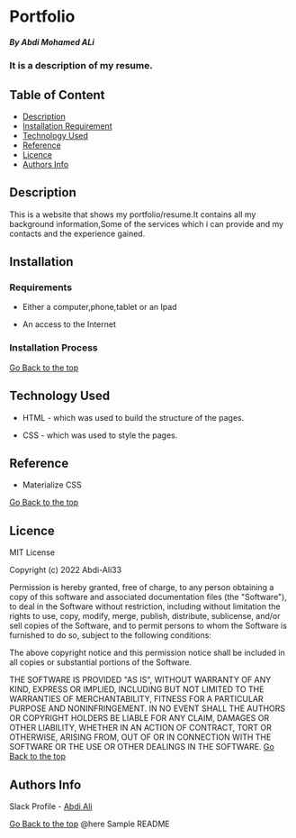 # Portfolio
 
 ##### By Abdi Mohamed ALi 
 ### It is a description of my resume.
 
 ## Table of Content
 
 + [Description](#description)
 + [Installation Requirement](#Installation)
 + [Technology Used](#technology-used)
 + [Reference](#reference)
 + [Licence](#licence)
 + [Authors Info](#author-Info)
 
 ## Description
 <p>This is  a website that shows my portfolio/resume.It contains all my background information,Some of the services which i can provide and my contacts and the experience gained.</p>
 
 ## Installation
 
 ### Requirements
 
 * Either a computer,phone,tablet or an Ipad
 
 * An access to the Internet
 
 ### Installation Process
 
 [Go Back to the top](#portfolio)
 ## Technology Used
 * HTML - which was used to build the structure of the pages.
 
 * CSS - which was used to style the pages.
 
 ## Reference
 * Materialize CSS
 
 [Go Back to the top](#portfolio)
 
 ## Licence
 MIT License

Copyright (c) 2022 Abdi-Ali33

Permission is hereby granted, free of charge, to any person obtaining a copy
of this software and associated documentation files (the "Software"), to deal
in the Software without restriction, including without limitation the rights
to use, copy, modify, merge, publish, distribute, sublicense, and/or sell
copies of the Software, and to permit persons to whom the Software is
furnished to do so, subject to the following conditions:

The above copyright notice and this permission notice shall be included in all
copies or substantial portions of the Software.

THE SOFTWARE IS PROVIDED "AS IS", WITHOUT WARRANTY OF ANY KIND, EXPRESS OR
IMPLIED, INCLUDING BUT NOT LIMITED TO THE WARRANTIES OF MERCHANTABILITY,
FITNESS FOR A PARTICULAR PURPOSE AND NONINFRINGEMENT. IN NO EVENT SHALL THE
AUTHORS OR COPYRIGHT HOLDERS BE LIABLE FOR ANY CLAIM, DAMAGES OR OTHER
LIABILITY, WHETHER IN AN ACTION OF CONTRACT, TORT OR OTHERWISE, ARISING FROM,
OUT OF OR IN CONNECTION WITH THE SOFTWARE OR THE USE OR OTHER DEALINGS IN THE
SOFTWARE.
 [Go Back to the top](#portfolio)
 
 ## Authors Info
 
 Slack Profile - [Abdi Ali](https://app.slack.com/client/T0101L740P4/D032HD8S7CP)
 
 
 [Go Back to the top](#portfolio)
@here Sample README